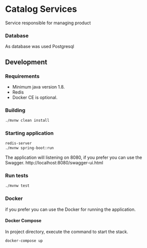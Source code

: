 # Catalog Services

Service responsible for managing product

### Database
As database was used Postgresql

## Development
### Requirements
- Minimum java version 1.8.
- Redis
- Docker CE is optional.


### Building
```sh
./mvnw clean install
```
### Starting application
```sh
redis-server
./mvnw spring-boot:run
```
The application will listening on 8080, if you prefer you can use the Swagger.
http://localhost:8080/swagger-ui.html

### Run tests
```sh
./mvnw test
```
### Docker
if you prefer you can use the Docker for running the application.

#### Docker Compose
In project directory, execute the command to start the stack.
```sh
docker-compose up
```
